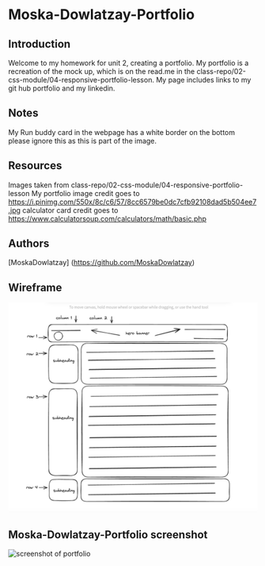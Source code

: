 # Moska-Dowlatzay-Portfolio

## Introduction

Welcome to my homework for unit 2, creating a portfolio. My portfolio is a recreation of the mock up, which is on the read.me in the class-repo/02-css-module/04-responsive-portfolio-lesson. My page includes links to my git hub portfolio and my linkedin.

## Notes

 My Run buddy card in the webpage has a white border on the bottom please ignore this as this is part of the image. 

 ## Resources

Images taken from class-repo/02-css-module/04-responsive-portfolio-lesson
My portfolio image credit goes to https://i.pinimg.com/550x/8c/c6/57/8cc6579be0dc7cfb92108dad5b504ee7.jpg
calculator card credit goes to https://www.calculatorsoup.com/calculators/math/basic.php

##  Authors
[MoskaDowlatzay] (https://github.com/MoskaDowlatzay)

## Wireframe
![wireframe screenshot](<images/Screenshot 2023-11-22 at 00.04.31.png>)

## Moska-Dowlatzay-Portfolio screenshot
![screenshot of portfolio](images/screencapture-file-Users-moskadowlatzay-bootcamp-homework-Moska-Dowlatzay-Portfolio-index-html-2023-11-27-20_53_06.png)
